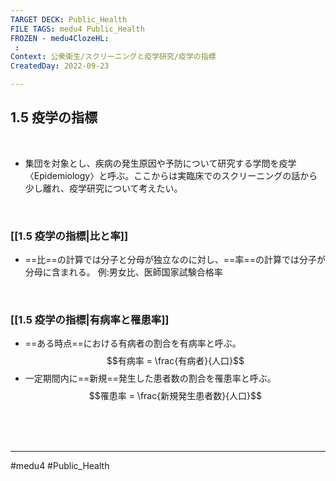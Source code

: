 ```yaml
---
TARGET DECK: Public_Health
FILE TAGS: medu4 Public_Health
FROZEN - medu4ClozeHL:
 : 
Context: 公衆衛生/スクリーニングと疫学研究/疫学の指標
CreatedDay: 2022-09-23

---
```


## 1.5 疫学の指標

<br>

- 集団を対象とし、疾病の発生原因や予防について研究する学問を疫学〈Epidemiology〉と呼ぶ。ここからは実臨床でのスクリーニングの話から少し離れ、疫学研究について考えたい。

<br>

### [[1.5 疫学の指標|比と率]]
- ==比==の計算では分子と分母が独立なのに対し、==率==の計算では分子が分母に含まれる。
例:男女比、医師国家試験合格率
<!--ID: 1664685325895-->


<br>

### [[1.5 疫学の指標|有病率と罹患率]]
- ==ある時点==における有病者の割合を有病率と呼ぶ。
$$有病率 = \frac{有病者}{人口}$$
- 一定期間内に==新規==発生した患者数の割合を罹患率と呼ぶ。
$$罹患率 = \frac{新規発生患者数}{人口}$$
<!--ID: 1664685325879-->




 

<br><br><br>

---
#medu4 #Public_Health
